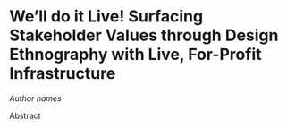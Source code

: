 # We’ll do it Live! Surfacing Stakeholder Values through Design Ethnography with Live, For-Profit Infrastructure

*Author names*

Abstract